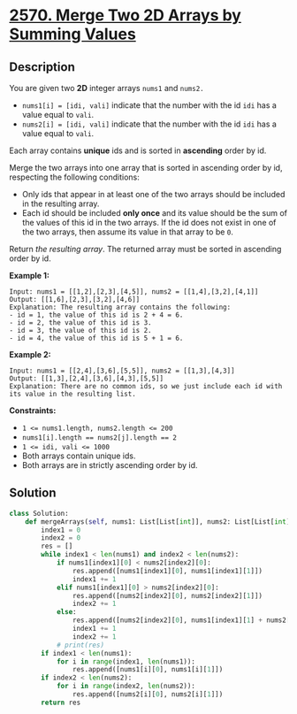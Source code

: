 # [2570. Merge Two 2D Arrays by Summing Values](https://leetcode.com/problems/merge-two-2d-arrays-by-summing-values/description/?envType=daily-question&envId=2025-03-02)

## Description

You are given two **2D** integer arrays `nums1` and `nums2.`

- `nums1[i] = [idi, vali]` indicate that the number with the id `idi` has a value equal to `vali`.
- `nums2[i] = [idi, vali]` indicate that the number with the id `idi` has a value equal to `vali`.

Each array contains **unique** ids and is sorted in **ascending** order by id.

Merge the two arrays into one array that is sorted in ascending order by id, respecting the following conditions:

- Only ids that appear in at least one of the two arrays should be included in the resulting array.
- Each id should be included **only once** and its value should be the sum of the values of this id in the two arrays. If the id does not exist in one of the two arrays, then assume its value in that array to be `0`.

Return *the resulting array*. The returned array must be sorted in ascending order by id.

**Example 1:**

```
Input: nums1 = [[1,2],[2,3],[4,5]], nums2 = [[1,4],[3,2],[4,1]]
Output: [[1,6],[2,3],[3,2],[4,6]]
Explanation: The resulting array contains the following:
- id = 1, the value of this id is 2 + 4 = 6.
- id = 2, the value of this id is 3.
- id = 3, the value of this id is 2.
- id = 4, the value of this id is 5 + 1 = 6.

```

**Example 2:**

```
Input: nums1 = [[2,4],[3,6],[5,5]], nums2 = [[1,3],[4,3]]
Output: [[1,3],[2,4],[3,6],[4,3],[5,5]]
Explanation: There are no common ids, so we just include each id with its value in the resulting list.

```

**Constraints:**

- `1 <= nums1.length, nums2.length <= 200`
- `nums1[i].length == nums2[j].length == 2`
- `1 <= idi, vali <= 1000`
- Both arrays contain unique ids.
- Both arrays are in strictly ascending order by id.


## Solution

```python
class Solution:
    def mergeArrays(self, nums1: List[List[int]], nums2: List[List[int]]) -> List[List[int]]:
        index1 = 0
        index2 = 0
        res = []
        while index1 < len(nums1) and index2 < len(nums2):
            if nums1[index1][0] < nums2[index2][0]:
                res.append([nums1[index1][0], nums1[index1][1]])
                index1 += 1
            elif nums1[index1][0] > nums2[index2][0]:
                res.append([nums2[index2][0], nums2[index2][1]])
                index2 += 1
            else:
                res.append([nums2[index2][0], nums1[index1][1] + nums2[index2][1]])
                index1 += 1
                index2 += 1
            # print(res)
        if index1 < len(nums1):
            for i in range(index1, len(nums1)):
                res.append([nums1[i][0], nums1[i][1]])
        if index2 < len(nums2):
            for i in range(index2, len(nums2)):
                res.append([nums2[i][0], nums2[i][1]])
        return res
```
